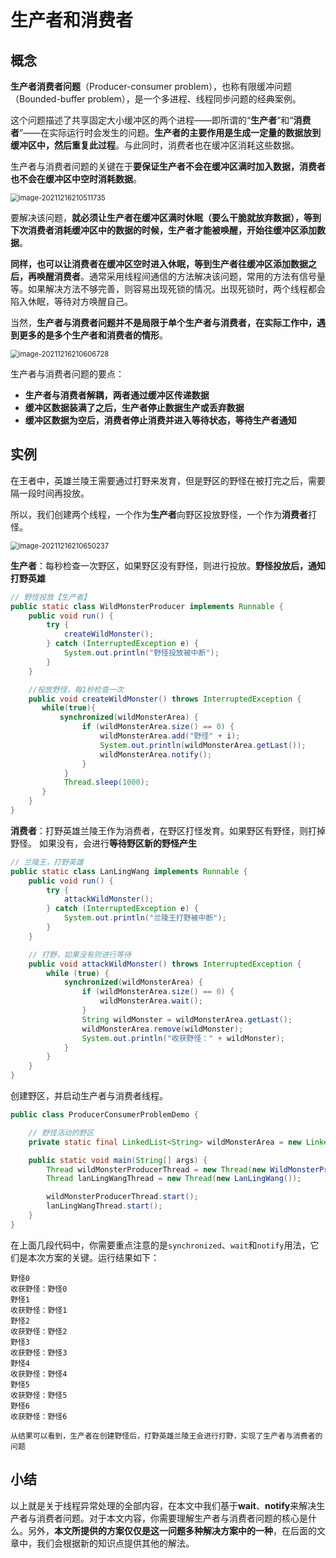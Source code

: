 # 生产者和消费者

## 概念

**生产者消费者问题**（Producer-consumer problem），也称有限缓冲问题（Bounded-buffer problem），是一个多进程、线程同步问题的经典案例。

这个问题描述了共享固定大小缓冲区的两个进程——即所谓的“**生产者**”和“**消费者**”——在实际运行时会发生的问题。**生产者的主要作用是生成一定量的数据放到缓冲区中，然后重复此过程**。与此同时，消费者也在缓冲区消耗这些数据。

生产者与消费者问题的关键在于**要保证生产者不会在缓冲区满时加入数据，消费者也不会在缓冲区中空时消耗数据**。

<img src="https://gitee.com/HappyBinbin/pcigo/raw/master/image-20211216210511735.png" alt="image-20211216210511735" style="zoom:80%;" />

要解决该问题，**就必须让生产者在缓冲区满时休眠（要么干脆就放弃数据），等到下次消费者消耗缓冲区中的数据的时候，生产者才能被唤醒，开始往缓冲区添加数据**。

**同样，也可以让消费者在缓冲区空时进入休眠，等到生产者往缓冲区添加数据之后，再唤醒消费者**。通常采用线程间通信的方法解决该问题，常用的方法有信号量等。如果解决方法不够完善，则容易出现死锁的情况。出现死锁时，两个线程都会陷入休眠，等待对方唤醒自己。

当然，**生产者与消费者问题并不是局限于单个生产者与消费者，在实际工作中，遇到更多的是多个生产者和消费者的情形**。

<img src="https://gitee.com/HappyBinbin/pcigo/raw/master/image-20211216210606728.png" alt="image-20211216210606728" style="zoom:80%;" />

生产者与消费者问题的要点：

- **生产者与消费者解耦，两者通过缓冲区传递数据**
- **缓冲区数据装满了之后，生产者停止数据生产或丢弃数据**
- **缓冲区数据为空后，消费者停止消费并进入等待状态，等待生产者通知**

## 实例

在王者中，英雄兰陵王需要通过打野来发育，但是野区的野怪在被打完之后，需要隔一段时间再投放。

所以，我们创建两个线程，一个作为**生产者**向野区投放野怪，一个作为**消费者**打怪。

<img src="https://gitee.com/HappyBinbin/pcigo/raw/master/image-20211216210650237.png" alt="image-20211216210650237" style="zoom:80%;" />

**生产者**：每秒检查一次野区，如果野区没有野怪，则进行投放。**野怪投放后，通知打野英雄**

```java
// 野怪投放【生产者】
public static class WildMonsterProducer implements Runnable {
    public void run() {
        try {
            createWildMonster();
        } catch (InterruptedException e) {
            System.out.println("野怪投放被中断");
        }
    }

    //投放野怪，每1秒检查一次
    public void createWildMonster() throws InterruptedException {
       while(true){
           synchronized(wildMonsterArea) {
                if (wildMonsterArea.size() == 0) {
                    wildMonsterArea.add("野怪" + i);
                    System.out.println(wildMonsterArea.getLast());
                    wildMonsterArea.notify();
                }
            }
            Thread.sleep(1000);
       }
    }
}
```

**消费者**：打野英雄兰陵王作为消费者，在野区打怪发育。如果野区有野怪，则打掉野怪。 如果没有，会进行**等待野区新的野怪产生**

```java
// 兰陵王，打野英雄
public static class LanLingWang implements Runnable {
    public void run() {
        try {
            attackWildMonster();
        } catch (InterruptedException e) {
            System.out.println("兰陵王打野被中断");
        }
    }

    // 打野，如果没有则进行等待
    public void attackWildMonster() throws InterruptedException {
        while (true) {
            synchronized(wildMonsterArea) {
                if (wildMonsterArea.size() == 0) {
                    wildMonsterArea.wait();
                }
                String wildMonster = wildMonsterArea.getLast();
                wildMonsterArea.remove(wildMonster);
                System.out.println("收获野怪：" + wildMonster);
            }
        }
    }
}
```

创建野区，并启动生产者与消费者线程。

```java
public class ProducerConsumerProblemDemo {

    // 野怪活动的野区
    private static final LinkedList<String> wildMonsterArea = new LinkedList<String>();

    public static void main(String[] args) {
        Thread wildMonsterProducerThread = new Thread(new WildMonsterProducer());
        Thread lanLingWangThread = new Thread(new LanLingWang());

        wildMonsterProducerThread.start();
        lanLingWangThread.start();
    }
}

```

在上面几段代码中，你需要重点注意的是`synchronized`、`wait`和`notify`用法，它们是本次方案的关键。运行结果如下：

```shell
野怪0
收获野怪：野怪0
野怪1
收获野怪：野怪1
野怪2
收获野怪：野怪2
野怪3
收获野怪：野怪3
野怪4
收获野怪：野怪4
野怪5
收获野怪：野怪5
野怪6
收获野怪：野怪6

从结果可以看到，生产者在创建野怪后，打野英雄兰陵王会进行打野，实现了生产者与消费者的问题
```

## 小结

以上就是关于线程异常处理的全部内容，在本文中我们基于**wait**、**notify**来解决生产者与消费者问题。对于本文内容，你需要理解生产者与消费者问题的核心是什么。另外，**本文所提供的方案仅仅是这一问题多种解决方案中的一种**，在后面的文章中，我们会根据新的知识点提供其他的解法。











